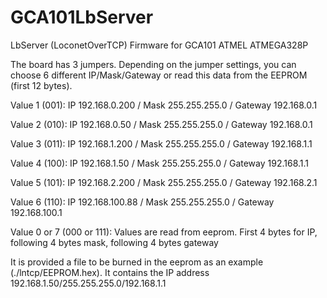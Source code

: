 # GCA101LbServer
LbServer (LoconetOverTCP) Firmware for GCA101 ATMEL ATMEGA328P

The board has 3 jumpers. Depending on the jumper settings, you can choose 6 different IP/Mask/Gateway or read this data from the EEPROM (first 12 bytes).

Value 1 (001): IP 192.168.0.200 / Mask 255.255.255.0 / Gateway 192.168.0.1

Value 2 (010): IP 192.168.0.50 / Mask 255.255.255.0 / Gateway 192.168.0.1

Value 3 (011): IP 192.168.1.200 / Mask 255.255.255.0 / Gateway 192.168.1.1

Value 4 (100): IP 192.168.1.50 / Mask 255.255.255.0 / Gateway 192.168.1.1

Value 5 (101): IP 192.168.2.200 / Mask 255.255.255.0 / Gateway 192.168.2.1

Value 6 (110): IP 192.168.100.88 / Mask 255.255.255.0 / Gateway 192.168.100.1

Value 0 or 7 (000 or 111): Values are read from eeprom. First 4 bytes for IP, following 4 bytes mask, following 4 bytes gateway

It is provided a file to be burned in the eeprom as an example (./lntcp/EEPROM.hex). It contains the IP address 192.168.1.50/255.255.255.0/192.168.1.1
